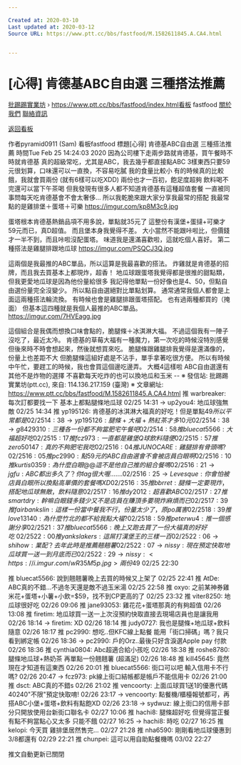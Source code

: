 ```yaml
---

Created at: 2020-03-10
Last updated at: 2020-03-12
Source URL: https://www.ptt.cc/bbs/fastfood/M.1582611845.A.CA4.html


---
```


# [心得] 肯德基ABC自由選 三種搭法推薦


[批踢踢實業坊](https://www.ptt.cc/bbs/) › <https://www.ptt.cc/bbs/fastfood/index.html>[看板](https://www.ptt.cc/bbs/fastfood/index.html) fastfood [關於我們](https://www.ptt.cc/about.html) [聯絡資訊](https://www.ptt.cc/contact.html)

[返回看板](https://www.ptt.cc/bbs/fastfood/index.html)

作者pyramid0911 (Sam)
看板fastfood
標題\[心得\] 肯德基ABC自由選 三種搭法推薦
時間Tue Feb 25 14:24:03 2020
因為公司樓下走兩步路就肯德基，買午餐時不時就肯德基 真的超級常吃，尤其是ABC，我去幾乎都直接點ABC 3樣東西只要59元很划算，口味還可以一直換，不容易吃膩 我的食量比較小 有的時候真的比較餓，我就會買兩份 (就有6樣可以吃XDD) 兩份也才一百初，飽足度超夠 飲料喝不完還可以當下午茶喝 但我發現有很多人都不知道肯德基有這種超值套餐 一直被同事問每天吃肯德基會不會太奢侈… 所以我乾脆來跟大家分享我最常的搭配 我最常點的是雞排堡＋蛋塔＋可樂 <https://imgur.com/kp8M3c9.jpg>

蛋塔根本肯德基熱銷品項不用多說，單點就35元了 這整份有漢堡+蛋撻+可樂才59元而已，真D超值。 而且堡本身我覺得不差。 大小當然不能跟咔啦比，但價錢才一半不到，而且咔啦沒配蛋塔。 味道我是還滿喜歡啦，這就吃個人喜好。 第二種搭法是雞腿排跟地瓜球 <https://imgur.com/PSQCJ3Q.jpg>

這兩個是我最推的ABC單品，所以這算是我最喜歡的搭法。 炸雞就是肯德基的招牌，而且我去買基本上都現炸，超香！ 地瓜球跟蛋塔我覺得都是很推的甜點類，但我更愛地瓜球是因為他份量給很多 我記得他單點一份好像也是4、50，但點自由選份量完全沒變少。 所以點自由選絕對比單點划算。 通常通常我個人都會是上面這兩種搭法輪流換。 有時候也會是雞腿排跟蛋塔搭配。 也有過兩種都買的（掩面） 但基本這四種就是我個人最推的ABC單品。 <https://imgur.com/7HVEagg.jpg>

這個組合是我偶而想換口味會點的，脆腿條＋冰淇淋大福。 不過這個我有一陣子沒吃了，最近太冷。 肯德基的草莓大福有一種魔力，第一次吃的時候沒特別感覺 但後來時不時會想起來，然後就想買來吃。 脆腿條跟雞腿排我覺得是還滿像的，份量上也差距不大 但脆腿條這組好處是不沾手，單手拿著吃很方便。 所以有時候中午忙，要趕工的時候，我也會買這個邊吃邊弄。 大概4這樣啦 ABC自由選還有其他不是炸物的選擇 不喜歡每天吃炸的也可以換地瓜和玉米 -- ※ 發信站: 批踢踢實業坊(ptt.cc), 來自: 114.136.217.159 (臺灣) ※ 文章網址: <https://www.ptt.cc/bbs/fastfood/M.1582611845.A.CA4.html>
推 warbreaker: 每次訂都要找一下 基本上都點腿條地瓜球 02/25 14:31
→ up2you4: 地瓜球強無敵 02/25 14:34
推 yp195126: 肯德基的冰淇淋大福真的好吃！但是單點$49 所以平常都是 02/25 14:38
→ yp195126: 腿條+大福+熱紅茶才多10元 02/25 14:38
→ g8429310: 三種各一份都不夠當肥宅午餐吧 02/25 14:58
推 bluecat5566: 大福超好吃 02/25 15:17
推 fcz973: 一直都是雞堡Q球飲料隨便 02/25 15:57
推 zero50147: 真的不夠肥宅我吃 02/25 16:04
推 JUNOCARE: 雞腿排有骨頭嗎? 02/25 16:05
推 pc2990: 點59元的ABC自由選 會不會被店員白眼啊 02/25 16:10
推 kurtis0359: 為什麼白眼 @@ 這不是他自己推的組合餐嗎 02/25 16:21
→ jgfu: ABC都出多久了？你lag很大喔....... 02/25 16:25
→ Levesque: 你會怕被店員白眼所以換點高單價的套餐嗎XD 02/25 16:35
推 bbrret: 腿條一定要現炸，搭配地瓜球無敵，飲料隨意 02/25 17:16
推 dy2012: 超喜歡ABC 02/25 17:27
推 smartdry: 幹嘛白眼 錢多錢少又不是店員在賺 頂多要現炸麻煩而已 02/25 17:39
推 fairbankslin: 這樣一份當中餐我不行，份量太少了，原po厲害 02/25 18:39
推 love13140: 為什麼竹北的都不給我點大福? 02/25 18:59
推 peterwu4: 推一個 感謝分享 02/25 21:37
推 bluecat5566: 晚上又跑去買了一份 大福真的好好吃~ 02/25 22:00
推 yankslakers: 這屌打漢堡王的三樣一百 02/25 22:06
→ shihow: 業配？去年此時是推薦翹翹薯 02/25 22:07
→ nissy: 現在預定快取 地瓜球買一送一 到月底而已 02/25 22:29
→ nissy: <https://i.imgur.com/wR35M5p.jpg> 兩份$49 02/25 22:30

推 bluecat5566: 說到翹翹薯晚上去買的時候又上架了 02/25 22:41
推 AtDe: ABC真的不錯...不過冬天還是敵不過玉米湯 02/25 22:58
推 oxyo: 之前某神券雞米花+蛋塔+小薯+小飲=$59，找不到CP更高的了 02/25 23:32
推 viter8250: 地瓜球很好吃 02/26 09:06
推 jane93053: 雞花花+蛋塔那真的有夠超值 02/26 13:08
推 firetim: 地瓜球買一送一上次沒預約快取直接去現場店員也是讓我用 02/26 18:14
→ firetim: XD 02/26 18:14
推 judy0727: 我也是腿條+地瓜球+飲料隨意 02/26 18:17
推 pc2990: 想吃..但KFC線上點餐 能用「街口掃碼」嗎？我只看到綁定帳 02/26 18:36
→ pc2990: 戶的Orz..最後只好含淚選Apple pay 付款 02/26 18:36
推 cynthia0804: Abc超適合給小孩吃 02/26 18:38
推 roshe8780: 腿條地瓜球+熱奶茶 再單點一份翹翹薯 (超滿足) 02/26 18:48
推 kill45645: 竟然現在才知道有這東西 02/26 20:01
推 bluecat5566: 街口可以吧 輸入信用卡不行嗎? 02/26 20:47
→ fcz973: pk線上街口結帳都是帳戶不能信用卡 02/26 21:00
推 dsct: ABC真的不錯s 02/26 21:02
推 vencoorty: 上面瓜球買1送1的優惠代碼40240"不限"預定快取唷! 02/26 23:17
→ vencoorty: 點餐機/櫃檯報號都可，再搭ABC小堡+蛋塔+飲料有點飽XD 02/26 23:18
→ sydwuz: 線上街口的信用卡部分只開放使用台新街口聯名卡 02/27 10:06
推 hachi8: 腿條超好吃 但覺得當正餐有點不夠當點心又太多 只能不餓 02/27 16:25
→ hachi8: 時吃 02/27 16:25
推 kelopi: 今天買 雞排堡居然售完... 02/27 21:28
推 nha6590: 剛剛看地瓜球優惠到3/8都還有 02/29 22:21
推 chunpei: 這可以用自助點餐機嗎 03/02 22:27

推文自動更新已關閉

